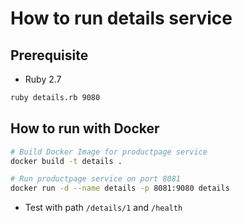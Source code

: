# How to run details service

## Prerequisite

* Ruby 2.7

```bash
ruby details.rb 9080
```

## How to run with Docker

```bash
# Build Docker Image for productpage service
docker build -t details .

# Run productpage service on port 8081
docker run -d --name details -p 8081:9080 details
```

* Test with path `/details/1` and `/health`
